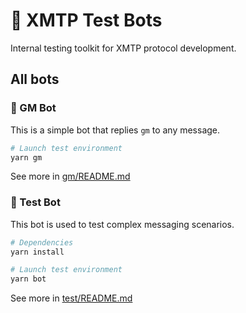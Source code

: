 # 🤖 XMTP Test Bots

Internal testing toolkit for XMTP protocol development.

## All bots

### 👋 GM Bot

This is a simple bot that replies `gm` to any message.

```bash
# Launch test environment
yarn gm
```

See more in [gm/README.md](./gm/README.md)

### 🧪 Test Bot

This bot is used to test complex messaging scenarios.

```bash
# Dependencies
yarn install

# Launch test environment
yarn bot
```

See more in [test/README.md](./test/README.md)
